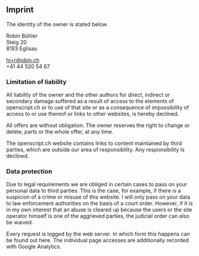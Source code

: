## Imprint

The identity of the owner is stated below.

Robin Bühler\
Steig 20\
8193 Eglisau

hi+r@obin.ch\
+41 44 520 54 67

### Limitation of liability

All liability of the owner and the other authors for direct, indirect or secondary damage suffered as a result of access to the elements of openscript.ch or to use of that site or as a consequence of impossibility of access to or use thereof or links to other websites, is hereby declined.

All offers are without obligation. The owner reserves the right to change or delete, parts or the whole offer, at any time.

The openscript.ch website contains links to content maintained by third parties, which are outside our area of responsibility. Any responsibility is declined.

### Data protection

Due to legal requirements we are obliged in certain cases to pass on your personal data to third parties. This is the case, for example, if there is a suspicion of a crime or misuse of this website. I will only pass on your data to law enforcement authorities on the basis of a court order. However, if it is in my own interest that an abuse is cleared up because the users or the site operator himself is one of the aggrieved parties, the judicial order can also be waived.

Every request is logged by the web server. In which form this happens can be found out here. The individual page accesses are additionally recorded with Google Analytics.
